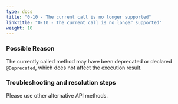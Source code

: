 ```yaml
---
type: docs
title: "0-10 - The current call is no longer supported"
linkTitle: "0-10 - The current call is no longer supported"
weight: 10
---
```



### Possible Reason

The currently called method may have been deprecated or declared `@Deprecated`, which does not affect the execution result.

### Troubleshooting and resolution steps

Please use other alternative API methods.

<p style="margin-top: 3rem;"> </p>